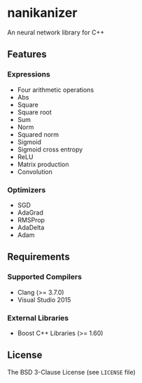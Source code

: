 # nanikanizer
An neural network library for C++

## Features

### Expressions
  - Four arithmetic operations
  - Abs
  - Square
  - Square root
  - Sum
  - Norm
  - Squared norm
  - Sigmoid
  - Sigmoid cross entropy
  - ReLU
  - Matrix production
  - Convolution

### Optimizers
  - SGD
  - AdaGrad
  - RMSProp
  - AdaDelta
  - Adam

## Requirements

### Supported Compilers
  - Clang (>= 3.7.0)
  - Visual Studio 2015

### External Libraries
  - Boost C++ Libraries (>= 1.60)

## License
The BSD 3-Clause License (see `LICENSE` file)
